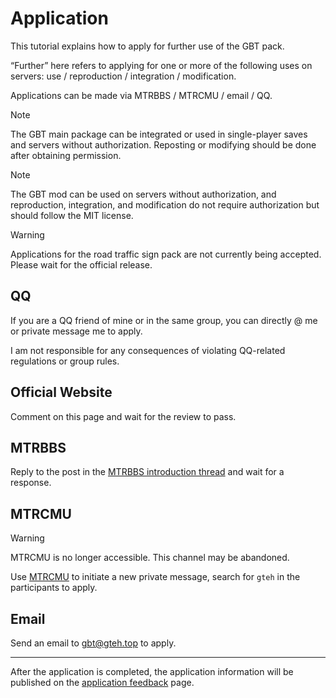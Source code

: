 # Application

This tutorial explains how to apply for further use of the GBT pack.

“Further” here refers to applying for one or more of the following uses on servers: use / reproduction / integration / modification.

Applications can be made via MTRBBS / MTRCMU / email / QQ.

> [!NOTE]
> The GBT main package can be integrated or used in single-player saves and servers without authorization. Reposting or modifying should be done after obtaining permission.

> [!NOTE]
> The GBT mod can be used on servers without authorization, and reproduction, integration, and modification do not require authorization but should follow the MIT license.

> [!WARNING]
> Applications for the road traffic sign pack are not currently being accepted. Please wait for the official release.

## QQ <Badge type="tip" text="Fastest Channel" />

If you are a QQ friend of mine or in the same group, you can directly @ me or private message me to apply.

I am not responsible for any consequences of violating QQ-related regulations or group rules.

## Official Website <Badge type="info" text="Fast Track" />

Comment on this page and wait for the review to pass.

## MTRBBS <Badge type="info" text="Fast Track" />

Reply to the post in the [MTRBBS  introduction thread](//www.mtrbbs.top/thread-6274-1-1.html) and wait for a response.

## MTRCMU <Badge type="warning" text="Medium Speed Channel" />

> [!WARNING]
> MTRCMU is no longer accessible. This channel may be abandoned.

Use [MTRCMU](//www.mtrbbs.com.cn) to initiate a new private message, search for `gteh` in the participants to apply.

## Email <Badge type="danger" text="Slow Channel" />

Send an email to [gbt@gteh.top](mailto:gbt@gteh.top) to apply.

---

After the application is completed, the application information will be published on the [application feedback](/en/auth/subscribe) page.